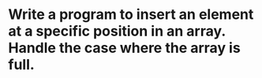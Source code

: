 # Write a program to insert an element at a specific position in an array. Handle the case where the array is full.
